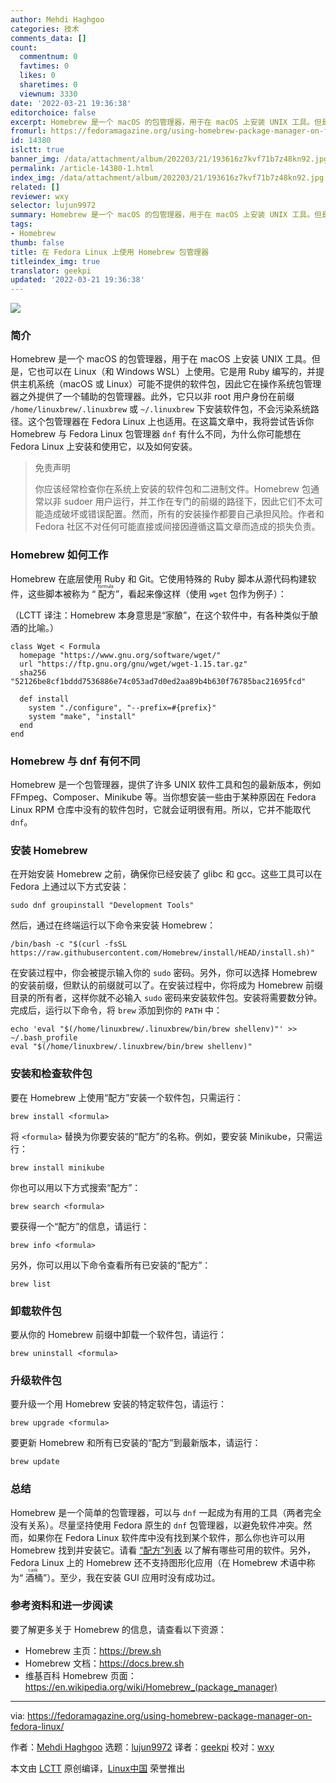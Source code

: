 ```yaml
---
author: Mehdi Haghgoo
categories: 技术
comments_data: []
count:
  commentnum: 0
  favtimes: 0
  likes: 0
  sharetimes: 0
  viewnum: 3330
date: '2022-03-21 19:36:38'
editorchoice: false
excerpt: Homebrew 是一个 macOS 的包管理器，用于在 macOS 上安装 UNIX 工具。但是，它也可以在 Linux（和 Windows WSL）上使用。
fromurl: https://fedoramagazine.org/using-homebrew-package-manager-on-fedora-linux/
id: 14380
islctt: true
banner_img: /data/attachment/album/202203/21/193616z7kvf71b7z48kn92.jpg
permalink: /article-14380-1.html
index_img: /data/attachment/album/202203/21/193616z7kvf71b7z48kn92.jpg.thumb.jpg
related: []
reviewer: wxy
selector: lujun9972
summary: Homebrew 是一个 macOS 的包管理器，用于在 macOS 上安装 UNIX 工具。但是，它也可以在 Linux（和 Windows WSL）上使用。
tags:
- Homebrew
thumb: false
title: 在 Fedora Linux 上使用 Homebrew 包管理器
titleindex_img: true
translator: geekpi
updated: '2022-03-21 19:36:38'
---
```


![](/data/attachment/album/202203/21/193616z7kvf71b7z48kn92.jpg)


### 简介


Homebrew 是一个 macOS 的包管理器，用于在 macOS 上安装 UNIX 工具。但是，它也可以在 Linux（和 Windows WSL）上使用。它是用 Ruby 编写的，并提供主机系统（macOS 或 Linux）可能不提供的软件包，因此它在操作系统包管理器之外提供了一个辅助的包管理器。此外，它只以非 root 用户身份在前缀 `/home/linuxbrew/.linuxbrew` 或 `~/.linuxbrew` 下安装软件包，不会污染系统路径。这个包管理器在 Fedora Linux 上也适用。在这篇文章中，我将尝试告诉你 Homebrew 与 Fedora Linux 包管理器 `dnf` 有什么不同，为什么你可能想在 Fedora Linux 上安装和使用它，以及如何安装。



> 
> 免责声明
> 
> 
> 你应该经常检查你在系统上安装的软件包和二进制文件。Homebrew 包通常以非 sudoer 用户运行，并工作在专门的前缀的路径下，因此它们不太可能造成破坏或错误配置。然而，所有的安装操作都要自己承担风险。作者和 Fedora 社区不对任何可能直接或间接因遵循这篇文章而造成的损失负责。
> 
> 
> 


### Homebrew 如何工作


Homebrew 在底层使用 Ruby 和 Git。它使用特殊的 Ruby 脚本从源代码构建软件，这些脚本被称为 “<ruby> 配方 <rt>  formula </rt></ruby>”，看起来像这样（使用 `wget` 包作为例子）：


（LCTT 译注：Homebrew 本身意思是“家酿”，在这个软件中，有各种类似于酿酒的比喻。）



```
class Wget < Formula
  homepage "https://www.gnu.org/software/wget/"
  url "https://ftp.gnu.org/gnu/wget/wget-1.15.tar.gz"
  sha256 "52126be8cf1bddd7536886e74c053ad7d0ed2aa89b4b630f76785bac21695fcd"

  def install
    system "./configure", "--prefix=#{prefix}"
    system "make", "install"
  end
end

```

### Homebrew 与 dnf 有何不同


Homebrew 是一个包管理器，提供了许多 UNIX 软件工具和包的最新版本，例如 FFmpeg、Composer、Minikube 等。当你想安装一些由于某种原因在 Fedora Linux RPM 仓库中没有的软件包时，它就会证明很有用。所以，它并不能取代 `dnf`。


### 安装 Homebrew


在开始安装 Homebrew 之前，确保你已经安装了 glibc 和 gcc。这些工具可以在 Fedora 上通过以下方式安装：



```
sudo dnf groupinstall "Development Tools"

```

然后，通过在终端运行以下命令来安装 Homebrew：



```
/bin/bash -c "$(curl -fsSL https://raw.githubusercontent.com/Homebrew/install/HEAD/install.sh)"

```

在安装过程中，你会被提示输入你的 `sudo` 密码。另外，你可以选择 Homebrew 的安装前缀，但默认的前缀就可以了。在安装过程中，你将成为 Homebrew 前缀目录的所有者，这样你就不必输入 `sudo` 密码来安装软件包。安装将需要数分钟。完成后，运行以下命令，将 `brew` 添加到你的 `PATH` 中：



```
echo 'eval "$(/home/linuxbrew/.linuxbrew/bin/brew shellenv)"' >> ~/.bash_profile
eval "$(/home/linuxbrew/.linuxbrew/bin/brew shellenv)"

```

### 安装和检查软件包


要在 Homebrew 上使用“配方”安装一个软件包，只需运行：



```
brew install <formula>

```

将 `<formula>` 替换为你要安装的“配方”的名称。例如，要安装 Minikube，只需运行：



```
brew install minikube

```

你也可以用以下方式搜索“配方”：



```
brew search <formula>

```

要获得一个“配方”的信息，请运行：



```
brew info <formula>

```

另外，你可以用以下命令查看所有已安装的“配方”：



```
brew list

```

### 卸载软件包


要从你的 Homebrew 前缀中卸载一个软件包，请运行：



```
brew uninstall <formula>

```

### 升级软件包


要升级一个用 Homebrew 安装的特定软件包，请运行：



```
brew upgrade <formula>

```

要更新 Homebrew 和所有已安装的“配方”到最新版本，请运行：



```
brew update

```

### 总结


Homebrew 是一个简单的包管理器，可以与 `dnf` 一起成为有用的工具（两者完全没有关系）。尽量坚持使用 Fedora 原生的 `dnf` 包管理器，以避免软件冲突。然而，如果你在 Fedora Linux 软件库中没有找到某个软件，那么你也许可以用 Homebrew 找到并安装它。请看 [“配方”列表](https://formulae.brew.sh/formula/) 以了解有哪些可用的软件。另外，Fedora Linux 上的 Homebrew 还不支持图形化应用（在 Homebrew 术语中称为“<ruby> 酒桶 <rt>  cask </rt></ruby>”）。至少，我在安装 GUI 应用时没有成功过。


### 参考资料和进一步阅读


要了解更多关于 Homebrew 的信息，请查看以下资源：


* Homebrew 主页：<https://brew.sh>
* Homebrew 文档：<https://docs.brew.sh>
* 维基百科 Homebrew 页面：<https://en.wikipedia.org/wiki/Homebrew_(package_manager)>




---


via: <https://fedoramagazine.org/using-homebrew-package-manager-on-fedora-linux/>


作者：[Mehdi Haghgoo](https://fedoramagazine.org/author/powergame/) 选题：[lujun9972](https://github.com/lujun9972) 译者：[geekpi](https://github.com/geekpi) 校对：[wxy](https://github.com/wxy)


本文由 [LCTT](https://github.com/LCTT/TranslateProject) 原创编译，[Linux中国](https://linux.cn/) 荣誉推出